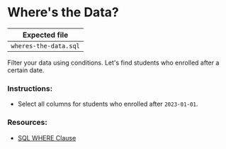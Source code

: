 # Where's the Data?

| Expected file       |
| ------------------- |
| `wheres-the-data.sql` |

Filter your data using conditions. Let's find students who enrolled after a certain date.

### Instructions:

- Select all columns for students who enrolled after `2023-01-01`.

### Resources:

- [SQL WHERE Clause](https://www.w3schools.com/sql/sql_where.asp)
